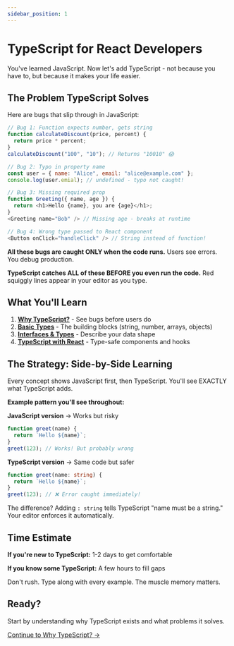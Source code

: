 ```yaml
---
sidebar_position: 1
---
```


# TypeScript for React Developers

You've learned JavaScript. Now let's add TypeScript - not because you have to, but because it makes your life easier.

## The Problem TypeScript Solves

Here are bugs that slip through in JavaScript:

```javascript
// Bug 1: Function expects number, gets string
function calculateDiscount(price, percent) {
  return price * percent;
}
calculateDiscount("100", "10"); // Returns "10010" 😱

// Bug 2: Typo in property name
const user = { name: "Alice", email: "alice@example.com" };
console.log(user.emial); // undefined - typo not caught!

// Bug 3: Missing required prop
function Greeting({ name, age }) {
  return <h1>Hello {name}, you are {age}</h1>;
}
<Greeting name="Bob" /> // Missing age - breaks at runtime

// Bug 4: Wrong type passed to React component
<Button onClick="handleClick" /> // String instead of function!
```

**All these bugs are caught ONLY when the code runs.** Users see errors. You debug production.

**TypeScript catches ALL of these BEFORE you even run the code.** Red squiggly lines appear in your editor as you type.

## What You'll Learn

1. **[Why TypeScript?](./why-typescript.mdx)** - See bugs before users do
2. **[Basic Types](./basic-types.mdx)** - The building blocks (string, number, arrays, objects)
3. **[Interfaces & Types](./interfaces.mdx)** - Describe your data shape
4. **[TypeScript with React](./typescript-with-react.mdx)** - Type-safe components and hooks

## The Strategy: Side-by-Side Learning

Every concept shows JavaScript first, then TypeScript. You'll see EXACTLY what TypeScript adds.

**Example pattern you'll see throughout:**

**JavaScript version** → Works but risky
```javascript
function greet(name) {
  return `Hello ${name}`;
}
greet(123); // Works! But probably wrong
```

**TypeScript version** → Same code but safer
```typescript
function greet(name: string) {
  return `Hello ${name}`;
}
greet(123); // ❌ Error caught immediately!
```

The difference? Adding `: string` tells TypeScript "name must be a string." Your editor enforces it automatically.

## Time Estimate

**If you're new to TypeScript:** 1-2 days to get comfortable

**If you know some TypeScript:** A few hours to fill gaps

Don't rush. Type along with every example. The muscle memory matters.

## Ready?

Start by understanding why TypeScript exists and what problems it solves.

[Continue to Why TypeScript? →](./why-typescript.mdx)
